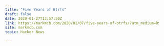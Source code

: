 ```yaml
---
title: "Five Years of Btrfs"
draft: false
date: 2020-01-27T13:57:50Z
link: https://markmcb.com/2020/01/07/five-years-of-btrfs/?utm_medium=RSS&utm_source=hune
site: markmcb.com
topic: Hacker News  

---
```

